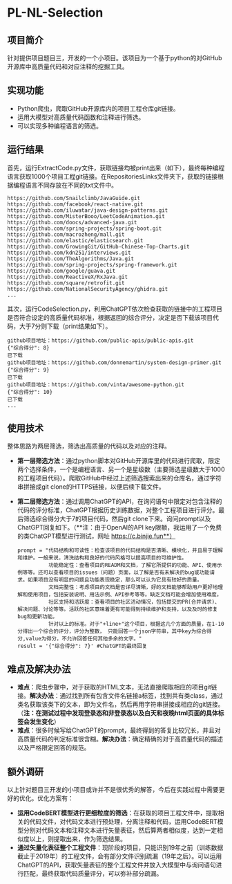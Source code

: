 # PL-NL-Selection

## 项目简介
针对提供项目题目三，开发的一个小项目。该项目为一个基于python的对GitHub开源库中高质量代码和对应注释的挖掘工具。

## 实现功能
* Python爬虫，爬取GitHub开源库内的项目工程仓库git链接。
* 运用大模型对高质量代码函数和注释进行筛选。
* 可以实现多种编程语言的筛选。

## 运行结果
首先，运行ExtractCode.py文件，获取链接均被print出来（如下），最终每种编程语言获取1000个项目工程git链接。在RepositoriesLinks文件夹下，获取的链接根据编程语言不同存放在不同的txt文件中。
  ```
  https://github.com/Snailclimb/JavaGuide.git
  https://github.com/facebook/react-native.git
  https://github.com/iluwatar/java-design-patterns.git
  https://github.com/MisterBooo/LeetCodeAnimation.git
  https://github.com/doocs/advanced-java.git
  https://github.com/spring-projects/spring-boot.git
  https://github.com/macrozheng/mall.git
  https://github.com/elastic/elasticsearch.git
  https://github.com/GrowingGit/GitHub-Chinese-Top-Charts.git
  https://github.com/kdn251/interviews.git
  https://github.com/TheAlgorithms/Java.git
  https://github.com/spring-projects/spring-framework.git
  https://github.com/google/guava.git
  https://github.com/ReactiveX/RxJava.git
  https://github.com/square/retrofit.git
  https://github.com/NationalSecurityAgency/ghidra.git
  ...
  ```
其次，运行CodeSelection.py，利用ChatGPT依次检查获取的链接中的工程项目是否符合设定的高质量代码标准，根据返回的综合评分，决定是否下载该项目代码，大于7分则下载（print结果如下）。
  ```
  github项目地址：https://github.com/public-apis/public-apis.git
  {"综合得分": 8}
  已下载
  github项目地址：https://github.com/donnemartin/system-design-primer.git
  {"综合得分": 9}
  已下载
  github项目地址：https://github.com/vinta/awesome-python.git
  {"综合得分": 10}
  已下载
  ...
  ```

## 使用技术
整体思路为两层筛选，筛选出高质量的代码以及对应的注释。
* **第一层筛选方法**：通过python脚本对GitHub开源库里的代码进行爬取，限定两个选择条件，一个是编程语言、另一个是星级数（主要筛选星级数大于1000的工程项目代码）。爬取GitHub中经过上述筛选搜索出来的仓库名，通过字符串拼接成git clone的HTTPS链接，以便后续下载文件。

* **第二层筛选方法**：通过调用ChatGPT的API，在询问语句中限定对包含注释的代码的评分标准，ChatGPT根据历史训练数据，对整个工程项目进行评分。最后筛选综合得分大于7的项目代码，然后git clone下来。询问prompt以及ChatGPT回复如下。（**注：由于OpenAI的API key限额，我运用了一个免费的类ChatGPT模型进行测试，网址 https://c.binjie.fun**）
  ```
  prompt = "代码结构和可读性：检查该项目的代码结构是否清晰、模块化，并且易于理解和维护。一般来说，清洗结构和良好的代码风格可以提高项目的可维护性。
            功能稳定性：查看项目的READM和文档，了解它所提供的功能、API、使用示例等等。还可以查看项目的issues（问题）页面，以了解是否有未解决的bug或功能请求。如果项目没有明显的问题且功能表现稳定，那么可以认为它具有较好的质量。
            文档完整性：考虑项目的文档是否详尽清晰，好的文档能够帮助用户更好地理解和使用项目，包括安装说明、用法示例、API参考等等。缺乏文档可能会增加使用难度。
            社区支持和活跃度：查看项目的社区活动情况，包括提交的PR(合并请求)、解决问题、讨论等等。活跃的社区意味着更有可能得到持续维护和支持，以及及时的修复bug和更新功能。
            针对以上的标准。对于"+line+"这个项目，根据这几个方面的质量，在1-10分得出一个综合的评分，评分为整数， 只能回答一个json字符串，其中key为综合得分,value为得分，不允许回答任何其他多余的文字。"
  result = '{"综合得分": 7}' #ChatGPT的最终回复
  ```

## 难点及解决办法
* **难点**：爬虫步骤中，对于获取的HTML文本，无法直接爬取相应的项目git链接。**解决办法**：通过找到所有包含文件名链接a标签，找到共有类class，通过类名获取该类下的文本，即为文件名，然后再用字符串拼接成相应的git链接。（**注：在测试过程中发现登录态和非登录态以及白天和夜晚html页面的具体标签会发生变化**）
* **难点**：很多时候写给ChatGPT的prompt，最终得到的答复比较冗长，并且对高质量代码的判定标准很含糊。**解决办法**：确定精确的对于高质量代码的描述以及严格限定回答的规范。

## 额外调研
以上针对题目三开发的小项目或许并不是很优秀的解答，今后在实践过程中需要更好的优化。优化方案有：
* **运用CodeBERT模型进行更细粒度的筛选**：在获取的项目工程文件中，提取相关的代码文件，对代码文本进行预处理，分离注释和代码，运用CodeBERT模型分别对代码文本和注释文本进行矢量表征，然后算两者相似度，达到一定相似度以上，则提取出来，作为筛选结果。
* **通过矢量化表征整个工程文件**：现阶段的项目，只能识别19年之前（训练数据截止于2019年）的工程文件，会有部分文件识别疏漏（19年之后）。可以运用ChatGPT的API，获取矢量表征的整个工程文件并放入大模型中与询问语句进行匹配，最终获取代码质量评分，可以弥补部分疏漏。